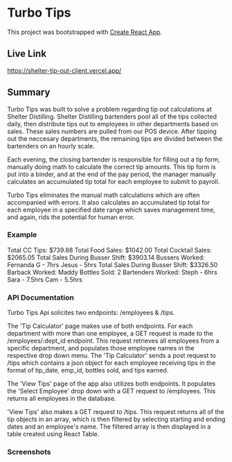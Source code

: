 # Turbo Tips

This project was bootstrapped with [Create React App](https://github.com/facebook/create-react-app).

## Live Link

https://shelter-tip-out-client.vercel.app/

## Summary
Turbo Tips was built to solve a problem regarding tip out calculations at Shelter Distilling. Shelter Distilling bartenders pool all of the tips collected daily, then distribute tips out to employees in other departments based on sales. These sales numbers are pulled from our POS device. After tipping out the neccesary departments, the remaining tips are divided between the bartenders on an hourly scale.

Each evening, the closing bartender is responsible for filling out a tip form, manually doing math to calculate the correct tip amounts. This tip form is put into a binder, and at the end of the pay period, the manager manually calculates an accumulated tip total for each employee to submit to payroll. 

Turbo Tips eliminates the manual math calculations which are often accompanied with errors. It also calculates an accumulated tip total for each employee in a specified date range which saves management time, and again, rids the potential for human error.

### Example
Total CC Tips: $739.88
Total Food Sales: $1042.00
Total Cocktail Sales: $2065.05
Total Sales During Busser Shift: $3903.14
    Bussers Worked: Fernanda G - 7hrs
                    Jesus - 5hrs
Total Sales During Busser Shift: $3326.50
    Barback Worked: Maddy
    Bottles Sold: 2
Bartenders Worked: 
    Steph - 6hrs
    Sara - 7.5hrs
    Cam - 5.5hrs

### API Documentation

Turbo Tips Api solicites two endpoints:
/employees & /tips.

The 'Tip Calculator' page makes use of both endpoints. 
For each department with more than one employee, a GET request is made to the /employees/:dept_id endpoint. This request retrieves all employees from a specific department, and populates those employee names in the respective drop down menu.
The 'Tip Calculator' sends a post request to /tips which contains a json object for each employee receiving tips in the format of tip_date, emp_id, bottles sold, and tips earned.

The 'View Tips' page of the app also utilizes both endpoints. It populates the 'Select Employee' drop down with a GET request to /employees. This returns all employees in the database.

'View Tips' also makes a GET request to /tips. This request returns all of the tip objects in an array, which is then filtered by selecting starting and ending dates and an employee's name. The filtered array is then displayed in a table created using React Table.


### Screenshots




